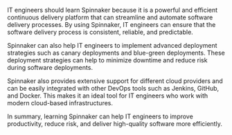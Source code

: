 IT engineers should learn Spinnaker because it is a powerful and efficient continuous delivery platform that can streamline and automate software delivery processes. By using Spinnaker, IT engineers can ensure that the software delivery process is consistent, reliable, and predictable.

Spinnaker can also help IT engineers to implement advanced deployment strategies such as canary deployments and blue-green deployments. These deployment strategies can help to minimize downtime and reduce risk during software deployments.

Spinnaker also provides extensive support for different cloud providers and can be easily integrated with other DevOps tools such as Jenkins, GitHub, and Docker. This makes it an ideal tool for IT engineers who work with modern cloud-based infrastructures.

In summary, learning Spinnaker can help IT engineers to improve productivity, reduce risk, and deliver high-quality software more efficiently.

